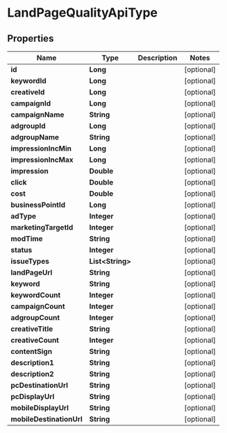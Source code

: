 

# LandPageQualityApiType


## Properties

Name | Type | Description | Notes
------------ | ------------- | ------------- | -------------
**id** | **Long** |  |  [optional]
**keywordId** | **Long** |  |  [optional]
**creativeId** | **Long** |  |  [optional]
**campaignId** | **Long** |  |  [optional]
**campaignName** | **String** |  |  [optional]
**adgroupId** | **Long** |  |  [optional]
**adgroupName** | **String** |  |  [optional]
**impressionIncMin** | **Long** |  |  [optional]
**impressionIncMax** | **Long** |  |  [optional]
**impression** | **Double** |  |  [optional]
**click** | **Double** |  |  [optional]
**cost** | **Double** |  |  [optional]
**businessPointId** | **Long** |  |  [optional]
**adType** | **Integer** |  |  [optional]
**marketingTargetId** | **Integer** |  |  [optional]
**modTime** | **String** |  |  [optional]
**status** | **Integer** |  |  [optional]
**issueTypes** | **List&lt;String&gt;** |  |  [optional]
**landPageUrl** | **String** |  |  [optional]
**keyword** | **String** |  |  [optional]
**keywordCount** | **Integer** |  |  [optional]
**campaignCount** | **Integer** |  |  [optional]
**adgroupCount** | **Integer** |  |  [optional]
**creativeTitle** | **String** |  |  [optional]
**creativeCount** | **Integer** |  |  [optional]
**contentSign** | **String** |  |  [optional]
**description1** | **String** |  |  [optional]
**description2** | **String** |  |  [optional]
**pcDestinationUrl** | **String** |  |  [optional]
**pcDisplayUrl** | **String** |  |  [optional]
**mobileDisplayUrl** | **String** |  |  [optional]
**mobileDestinationUrl** | **String** |  |  [optional]



